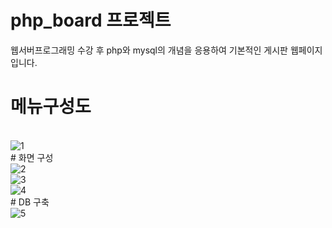 # php_board 프로젝트
웹서버프로그래밍 수강 후 php와 mysql의 개념을 응용하여 기본적인 게시판 웹페이지입니다.
<br>
# 메뉴구성도
<br>
<img src="https://github.com/2Swon/web_practice/blob/main/php_board/img/1.png" alt="1" style="max-width: 100%;">
<br>
# 화면 구성
<br>
<img src="https://github.com/2Swon/web_practice/blob/main/php_board/img/2.png" alt="2" style="max-width: 100%;">
<br>
<img src="https://github.com/2Swon/web_practice/blob/main/php_board/img/3.png" alt="3" style="max-width: 100%;">
<br>
<img src="https://github.com/2Swon/web_practice/blob/main/php_board/img/4.png" alt="4" style="max-width: 100%;">
<br>
# DB 구축
<br>
<img src="https://github.com/2Swon/web_practice/blob/main/php_board/img/5.png" alt="5" style="max-width: 100%;">

